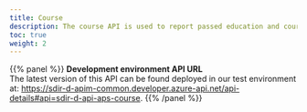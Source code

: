 ```yaml
---
title: Course
description: The course API is used to report passed education and courses for a seafarer that is relevant when applying for a Certificate issued by the Norwegian Maritime Authorithy (NMA). Educational institutions and course centers must be approved by NMA to report on this API. 
toc: true
weight: 2
---
```


{{% panel %}}
**Development environment API URL** <br>
The latest version of this API can be found deployed in our test environment at: https://sdir-d-apim-common.developer.azure-api.net/api-details#api=sdir-d-api-aps-course.
{{% /panel %}}
